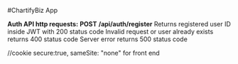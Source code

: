 #ChartifyBiz App

**Auth API http requests:**
**POST** **/api/auth/register**
Returns registered user ID inside JWT with 200 status code
Invalid request or user already exists returns 400 status code
Server error returns 500 status code

//cookie secure:true, sameSite: "none" for front end
